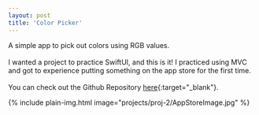 ```yaml
---
layout: post
title: 'Color Picker'
---
```


A simple app to pick out colors using RGB values.
<br><br>
I wanted a project to practice SwiftUI, and this is it! I practiced using MVC and got to experience putting something on the app store for the first time.
<br><br>
You can check out the Github Repository [here](https://github.com/zobiejrz/color){:target="_blank"}.

{% include plain-img.html image="projects/proj-2/AppStoreImage.jpg" %}